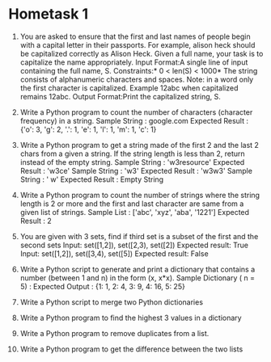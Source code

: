 # Hometask 1

1. You are asked to ensure that the first and last names of people begin with a capital letter in their passports.
For example, alison heck should be capitalized correctly as Alison Heck. 
Given a full name, your task is to capitalize the name appropriately. 
Input Format:A single line of input containing the full name, S.
Constraints:* 0 < len(S) < 1000* 
The string consists of alphanumeric characters and spaces.
Note: in a word only the first character is capitalized. 
Example 12abc when capitalized remains 12abc.
Output Format:Print the capitalized string, S.

2. Write a Python program to count the number of characters (character frequency) in a string.
Sample String : google.com
Expected Result : {'o': 3, 'g': 2, '.': 1, 'e': 1, 'l': 1, 'm': 1, 'c': 1}

3. Write a Python program to get a string made of the first 2 and the last 2 chars from a given a string. If the string length is less than 2, return instead of the empty string. 
Sample String : 'w3resource'
Expected Result : 'w3ce'
Sample String : 'w3'
Expected Result : 'w3w3'
Sample String : ' w'
Expected Result : Empty String

4. Write a Python program to count the number of strings where the string length is 2 or more and the first and last character are same from a given list of strings. 
Sample List : ['abc', 'xyz', 'aba', '1221']
Expected Result : 2

5. You are given with 3 sets, find if third set is a subset of the first and the second sets
Input: set([1,2]), set([2,3), set([2])
Expected result: True
Input: set([1,2]), set([3,4), set([5])
Expected result: False
 
6. Write a Python script to generate and print a dictionary that contains a number (between 1 and n) in the form (x, x*x). 
Sample Dictionary ( n = 5) :
Expected Output : {1: 1, 2: 4, 3: 9, 4: 16, 5: 25} 

7. Write a Python script to merge two Python dictionaries

8. Write a Python program to find the highest 3 values in a dictionary

9. Write a Python program to remove duplicates from a list.

10. Write a Python program to get the difference between the two lists